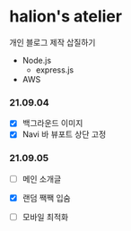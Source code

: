 # halion's atelier

개인 블로그 제작 삽질하기

- Node.js
    - express.js
- AWS

### 21.09.04

- [x] 백그라운드 이미지
- [x] Navi 바 뷰포트 상단 고정

### 21.09.05

- [ ] 메인 소개글
- [x] 랜덤 짹짹 입숨
- [ ] 모바일 최적화

